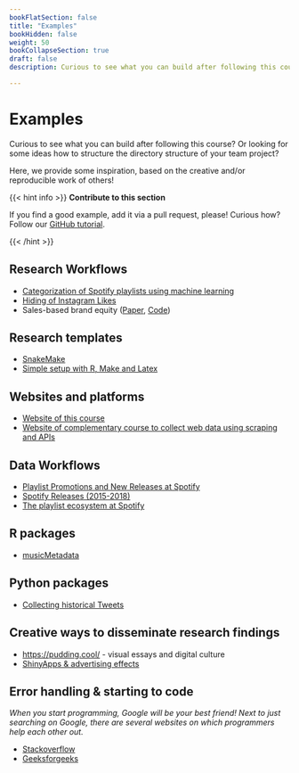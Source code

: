 ```yaml
---
bookFlatSection: false
title: "Examples"
bookHidden: false
weight: 50
bookCollapseSection: true
draft: false
description: Curious to see what you can build after following this course? Or looking for some ideas how to structure the directory structure of your team project?

---
```


# Examples

Curious to see what you can build after following this course? Or looking for some ideas how to structure the directory structure of your team project?

Here, we provide some inspiration, based on the creative and/or reproducible work of others!

{{< hint info >}}
__Contribute to this section__

If you find a good example, add it via a pull request, please! Curious how? Follow our [GitHub tutorial](../../docs/tutorials/version-control).

{{< /hint >}}

## Research Workflows
* [Categorization of Spotify playlists using machine learning](https://github.com/hannesdatta/spotify-playlist-clustering)
* [Hiding of Instagram Likes](https://github.com/RoyKlaasseBos/Hiding-Instagram-Likes)
* Sales-based brand equity ([Paper](https://doi.org/10.1509/jm.15.0340), [Code](https://github.com/hannesdatta/brand-equity-journal-of-marketing))

## Research templates
- [SnakeMake](https://github.com/lachlandeer/snakemake-econ-r)
- [Simple setup with R, Make and Latex](https://tilburgsciencehub.com/examples/simple-reproducible-workflow/)

## Websites and platforms
- [Website of this course](https://dprep.hannesdatta.com)
- [Website of complementary course to collect web data using scraping and APIs](http://odcm.hannesdatta.com)

## Data Workflows
* [Playlist Promotions and New Releases at Spotify](https://github.com/hannesdatta/data-spotify-promotions-releases)
* [Spotify Releases (2015-2018)](https://github.com/hannesdatta/data-spotify-releases-2015-2018)
* [The playlist ecosystem at Spotify](https://github.com/hannesdatta/data-spotify-playlist-ecosystem)

## R packages
* [musicMetadata](https://github.com/hannesdatta/musicMetadata)

## Python packages
* [Collecting historical Tweets](https://github.com/MartinBeckUT/TwitterScraper/tree/master/snscrape)

## Creative ways to disseminate research findings
- https://pudding.cool/ - visual essays and digital culture
- [ShinyApps & advertising effects](http://advertising-effects.chicagobooth.edu)

## Error handling & starting to code

*When you start programming, Google will be your best friend! Next to just searching on Google, there are several websites on which programmers help each other out.*

* [Stackoverflow](https://stackoverflow.com/)
* [Geeksforgeeks](https://www.geeksforgeeks.org/)
